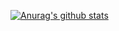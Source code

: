 [![Anurag's github stats](https://github-readme-stats.vercel.app/api?username=CuzImKatze)](https://github.com/anuraghazra/github-readme-stats)
